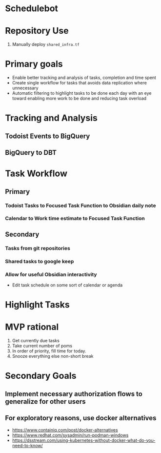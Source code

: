 # Schedulebot

# Repository Use
1. Manually deploy `shared_infra.tf`

# Primary goals
* Enable better tracking and analysis of tasks, completion and time spent
* Create single workflow for tasks that avoids data replication where unnecessary
* Automatic filtering to highlight tasks to be done each day with an eye toward enabling more work to be done and reducing task overload

# Tracking and Analysis

## Todoist Events to BigQuery

## BigQuery to DBT

# Task Workflow

## Primary

### Todoist Tasks to Focused Task Function to Obsidian daily note

### Calendar to Work time estimate to Focused Task Function

## Secondary

### Tasks from git repositories
### Shared tasks to google keep
### Allow for useful Obsidian interactivity
- Edit task schedule on some sort of calendar or agenda
# Highlight Tasks

# MVP rational
1. Get currently due tasks
2. Take current number of poms
3. In order of priority, fill time for today.
4. Snooze everything else non-short break

# Secondary Goals

## Implement necessary authorization flows to generalize for other users

## For exploratory reasons, use docker alternatives
* https://www.containiq.com/post/docker-alternatives
* https://www.redhat.com/sysadmin/run-podman-windows
* https://dsstream.com/using-kubernetes-without-docker-what-do-you-need-to-know/